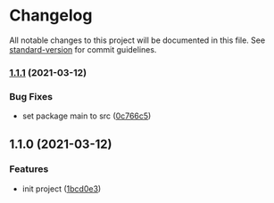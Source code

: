 # Changelog

All notable changes to this project will be documented in this file. See [standard-version](https://github.com/conventional-changelog/standard-version) for commit guidelines.

### [1.1.1](https://github.com/aim-leo/mongone/compare/v1.1.0...v1.1.1) (2021-03-12)


### Bug Fixes

* set package main to src ([0c766c5](https://github.com/aim-leo/mongone/commit/0c766c5bd46f8b6a1ae852a4d3c9f520fced6c13))

## 1.1.0 (2021-03-12)


### Features

* init project ([1bcd0e3](https://github.com/aim-leo/mongone/commit/1bcd0e3046b51daabc811f1da1f56185bf400213))
